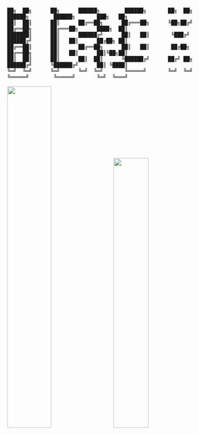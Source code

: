 

```[Greeting.txt]
██╗  ██╗      ██╗      ██████╗        ██████╗       ██╗  ██╗      ██████╗        ██████╗       ███╗   ██╗
██║  ██║      ██║      ██╔══██╗      ██╔═══██╗      ╚██╗██╔╝      ██╔══██╗      ██╔═══██╗      ████╗  ██║
███████║      ██║      ██████╔╝      ██║   ██║       ╚███╔╝       ██████╔╝      ██║   ██║      ██╔██╗ ██║
██╔══██║      ██║      ██╔══██╗      ██║   ██║       ██╔██╗       ██╔══██╗      ██║   ██║      ██║╚██╗██║
██║  ██║      ██║      ██║  ██║      ╚██████╔╝      ██╔╝ ██╗      ██████╔╝      ╚██████╔╝      ██║ ╚████║
╚═╝  ╚═╝      ╚═╝      ╚═╝  ╚═╝       ╚═════╝       ╚═╝  ╚═╝      ╚═════╝        ╚═════╝       ╚═╝  ╚═══╝
```

<div class='container'>
<img style="height: auto; width: 45%;" class="img" src="https://github-readme-stats.vercel.app/api?username=SkyBorn888&show_icons=true&theme=chartreuse-dark&count_private=true" />
&nbsp;
&nbsp;
<img style="height: auto; width: 40%;" class="img" src="https://github-readme-stats.vercel.app/api/top-langs/?username=SkyBorn888&theme=chartreuse-dark&langs_count=8&layout=compact" />
</div>

